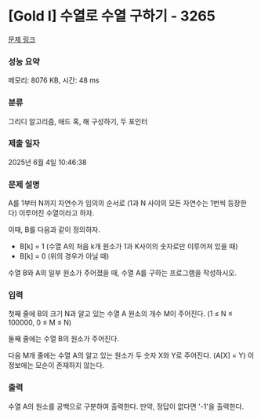 # [Gold I] 수열로 수열 구하기 - 3265 

[문제 링크](https://www.acmicpc.net/problem/3265) 

### 성능 요약

메모리: 8076 KB, 시간: 48 ms

### 분류

그리디 알고리즘, 애드 혹, 해 구성하기, 두 포인터

### 제출 일자

2025년 6월 4일 10:46:38

### 문제 설명

<p>A를 1부터 N까지 자연수가 임의의 순서로 (1과 N 사이의 모든 자연수는 1번씩 등장한다) 이루어진 수열이라고 하자.</p>

<p>이때, B를 다음과 같이 정의하자.</p>

<ul>
	<li>B[k] = 1 (수열 A의 처음 k개 원소가 1과 K사이의 숫자로만 이루어져 있을 때)</li>
	<li>B[k] = 0 (위의 경우가 아닐 때)</li>
</ul>

<p>수열 B와 A의 일부 원소가 주어졌을 때, 수열 A를 구하는 프로그램을 작성하시오.</p>

### 입력 

 <p>첫째 줄에 B의 크기 N과 알고 있는 수열 A 원소의 개수 M이 주어진다. (1 ≤ N ≤ 100000, 0 ≤ M ≤ N)</p>

<p>둘째 줄에는 수열 B의 원소가 주어진다.</p>

<p>다음 M개 줄에는 수열 A의 알고 있는 원소가 두 숫자 X와 Y로 주어진다. (A[X] = Y) 이 정보에는 모순이 존재하지 않는다.</p>

### 출력 

 <p>수열 A의 원소를 공백으로 구분하여 출력한다. 만약, 정답이 없다면 '-1'을 출력한다.</p>

